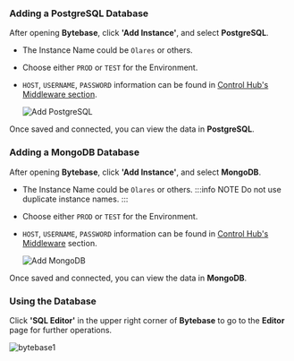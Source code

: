 ### Adding a PostgreSQL Database
After opening **Bytebase**, click **'Add Instance'**, and select **PostgreSQL**.
- The Instance Name could be `Olares` or others.
- Choose either `PROD` or `TEST` for the Environment.
- `HOST`, `USERNAME`, `PASSWORD` information can be found in [Control Hub's Middleware section](https://docs.jointerminus.com/how-to/terminus/controlhub/middleware.html#postgres).

    ![Add PostgreSQL](https://docs.jointerminus.com/images/how-to/terminus/controlhub/middleware/09.jpg)

Once saved and connected, you can view the data in **PostgreSQL**.

### Adding a MongoDB Database
After opening **Bytebase**, click **'Add Instance'**, and select **MongoDB**.
- The Instance Name could be `Olares` or others.
    :::info NOTE
    Do not use duplicate instance names.
    :::
- Choose either `PROD` or `TEST` for the Environment.
- `HOST`, `USERNAME`, `PASSWORD` information can be found in [Control Hub's Middleware](https://docs.jointerminus.com/how-to/terminus/controlhub/middleware.html#mongodb) section.

    ![Add MongoDB](https://docs.jointerminus.com/images/how-to/terminus/controlhub/middleware/11.jpg)

Once saved and connected, you can view the data in **MongoDB**.

### Using the Database

Click **'SQL Editor'** in the upper right corner of **Bytebase** to go to the **Editor** page for further operations.

![bytebase1](https://docs.jointerminus.com/images/how-to/terminus/controlhub/middleware/13.jpg)
